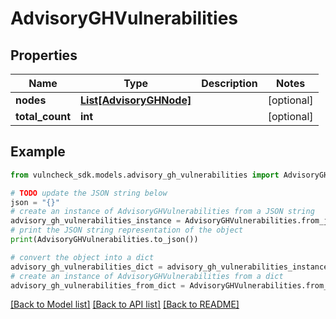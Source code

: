 # AdvisoryGHVulnerabilities


## Properties

Name | Type | Description | Notes
------------ | ------------- | ------------- | -------------
**nodes** | [**List[AdvisoryGHNode]**](AdvisoryGHNode.md) |  | [optional] 
**total_count** | **int** |  | [optional] 

## Example

```python
from vulncheck_sdk.models.advisory_gh_vulnerabilities import AdvisoryGHVulnerabilities

# TODO update the JSON string below
json = "{}"
# create an instance of AdvisoryGHVulnerabilities from a JSON string
advisory_gh_vulnerabilities_instance = AdvisoryGHVulnerabilities.from_json(json)
# print the JSON string representation of the object
print(AdvisoryGHVulnerabilities.to_json())

# convert the object into a dict
advisory_gh_vulnerabilities_dict = advisory_gh_vulnerabilities_instance.to_dict()
# create an instance of AdvisoryGHVulnerabilities from a dict
advisory_gh_vulnerabilities_from_dict = AdvisoryGHVulnerabilities.from_dict(advisory_gh_vulnerabilities_dict)
```
[[Back to Model list]](../README.md#documentation-for-models) [[Back to API list]](../README.md#documentation-for-api-endpoints) [[Back to README]](../README.md)


